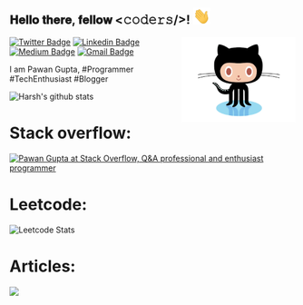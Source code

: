 <h2> 𝐇𝐞𝐥𝐥𝐨 𝐭𝐡𝐞𝐫𝐞, 𝐟𝐞𝐥𝐥𝐨𝐰 <𝚌𝚘𝚍𝚎𝚛𝚜/>! <img src="https://raw.githubusercontent.com/ABSphreak/ABSphreak/master/gifs/Hi.gif" width="30px"></h2>

<img align='right' src='https://github.com/pawankgupta-se/pawankgupta-se/blob/main/octocat.gif' width='200"'>

[![Twitter Badge](https://img.shields.io/badge/@pawankgupta__se-pawankgupta_se?style=flat-square&logo=x&logoColor=white&color=black&link=https://twitter.com/pawankgupta_se)](https://twitter.com/pawankgupta_se) [![Linkedin Badge](https://img.shields.io/badge/pawankgupta--se-pawankgupta_se?style=flat-square&logo=linkedin&logoColor=white&color=blue&link=https://www.linkedin.com/in/pawankgupta-se)](https://www.linkedin.com/in/pawankgupta-se/) [![Medium Badge](https://img.shields.io/badge/@pawankgupta.se-pawankgupta_se?style=flat-square&logo=medium&logoColor=white&labelColor=black&color=black&link=https://medium.com/@pawankgupta.se)](https://medium.com/@pawankgupta.se) [![Gmail Badge](https://img.shields.io/badge/pawankgupta.se@gmail.com-pawankgupta_se?style=flat-square&logo=gmail&logoColor=white&labelColor=red&color=red&link=mailto:pawankgupta.se@gmail.com)](mailto:pawankgupta.se@gmail.com)

I am Pawan Gupta, #Programmer #TechEnthusiast #Blogger 


![Harsh's github stats](https://github-readme-stats.vercel.app/api?username=pawankgupta-se&hide=["issues"]&show_icons=true)


# Stack overflow:
<a href="https://stackoverflow.com/users/1319627/pawan-gupta"><img src="https://stackoverflow.com/users/flair/1319627.png?theme=dark" width="208" height="58" alt="Pawan Gupta at Stack Overflow, Q&amp;A professional and enthusiast programmer" title="Pawan Gupta at Stack Overflow, Q&amp;A professional and enthusiast programmer"></a>

# Leetcode: 
![Leetcode Stats](https://leetcard.jacoblin.cool/pawankgupta-se)

# Articles:
<a target="_blank" href="https://medium.com/@pawankgupta.se"><img src="https://github-read-medium-git-main.pahlevikun.vercel.app/latest?username=@pawankgupta.se&limit=2"/></a>

<!--
-->
